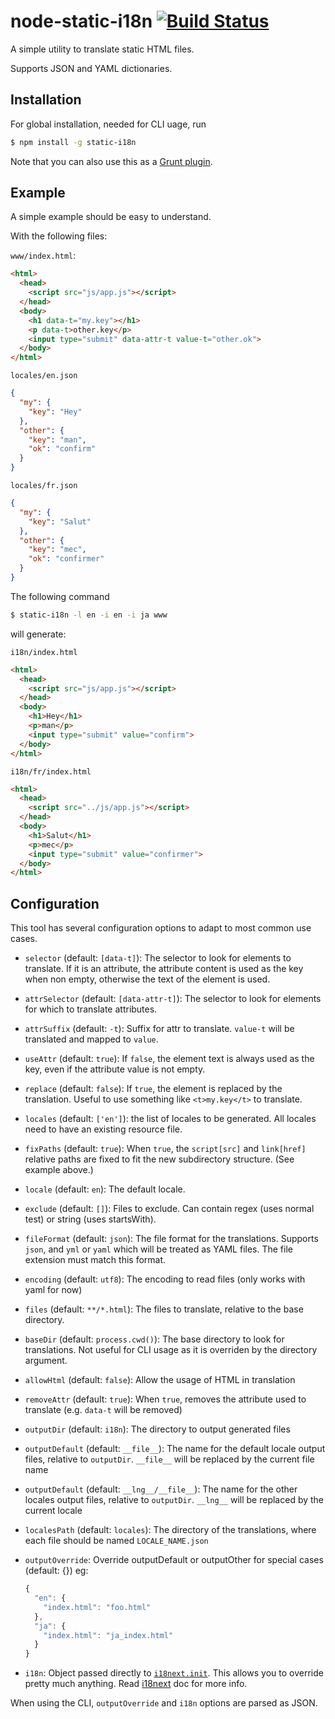 # node-static-i18n [![Build Status](https://travis-ci.org/claudetech/node-static-i18n.svg?branch=master)](https://travis-ci.org/claudetech/node-static-i18n)

A simple utility to translate static HTML files.

Supports JSON and YAML dictionaries.

## Installation

For global installation, needed for CLI uage, run

```sh
$ npm install -g static-i18n
```

Note that you can also use this as a [Grunt plugin](https://github.com/claudetech/grunt-i18n-static).

## Example

A simple example should be easy to understand.

With the following files:

`www/index.html`:

```html
<html>
  <head>
    <script src="js/app.js"></script>
  </head>
  <body>
    <h1 data-t="my.key"></h1>
    <p data-t>other.key</p>
    <input type="submit" data-attr-t value-t="other.ok">
  </body>
</html>
```

`locales/en.json`

```json
{
  "my": {
    "key": "Hey"
  },
  "other": {
    "key": "man",
    "ok": "confirm"
  }
}
```

`locales/fr.json`

```json
{
  "my": {
    "key": "Salut"
  },
  "other": {
    "key": "mec",
    "ok": "confirmer"
  }
}
```

The following command

```sh
$ static-i18n -l en -i en -i ja www
```

will generate:

`i18n/index.html`

```html
<html>
  <head>
    <script src="js/app.js"></script>
  </head>
  <body>
    <h1>Hey</h1>
    <p>man</p>
    <input type="submit" value="confirm">
  </body>
</html>
```

`i18n/fr/index.html`

```html
<html>
  <head>
    <script src="../js/app.js"></script>
  </head>
  <body>
    <h1>Salut</h1>
    <p>mec</p>
    <input type="submit" value="confirmer">
  </body>
</html>
```

## Configuration

This tool has several configuration options to adapt to most common use cases.

* `selector` (default: `[data-t]`): The selector to look for elements to translate. If it is an attribute, the attribute content is used as the key when non empty, otherwise the text of the element is used.
* `attrSelector` (default: `[data-attr-t]`): The selector to look for elements
for which to translate attributes.
* `attrSuffix` (default: `-t`): Suffix for attr to translate. `value-t` will be translated and mapped to `value`.
* `useAttr` (default: `true`): If `false`, the element text is always used as the key, even if the attribute value is not empty.
* `replace` (default: `false`): If `true`, the element is replaced by the translation. Useful to use something like `<t>my.key</t>` to translate.
* `locales` (default: `['en']`): the list of locales to be generated.
  All locales need to have an existing resource file.
* `fixPaths` (default: `true`): When `true`, the `script[src]` and `link[href]`  relative paths are fixed to fit the new subdirectory structure. (See example above.)
* `locale` (default: `en`): The default locale.
* `exclude` (default: `[]`): Files to exclude. Can contain regex (uses normal test) or string (uses startsWith).
* `fileFormat` (default: `json`): The file format for the translations.
  Supports `json`, and `yml` or `yaml` which will be treated as YAML files. The file extension must match this format.
* `encoding` (default: `utf8`): The encoding to read files (only works with yaml for now)
* `files` (default: `**/*.html`): The files to translate, relative to the base directory.
* `baseDir` (default: `process.cwd()`): The base directory to look for translations. Not useful for CLI usage as it is overriden by the directory argument.
* `allowHtml` (default: `false`): Allow the usage of HTML in translation
* `removeAttr` (default: `true`): When `true`, removes the attribute used to translate (e.g. `data-t` will be removed)
* `outputDir` (default: `i18n`): The directory to output generated files
* `outputDefault` (default: `__file__`): The name for the default locale output files, relative to `outputDir`. `__file__` will be replaced by the
 current file name
* `outputDefault` (default: `__lng__/__file__`): The name for the other locales output files, relative to `outputDir`. `__lng__` will be replaced
  by the current locale
* `localesPath` (default: `locales`): The directory of the translations, where
  each file should be named `LOCALE_NAME.json`
* `outputOverride`: Override outputDefault or outputOther for special cases (default: {})
  eg:

    ```javascript
    {
      "en": {
        "index.html": "foo.html"
      },
      "ja": {
        "index.html": "ja_index.html"
      }
    }
    ```
* `i18n`: Object passed directly to [`i18next.init`](http://i18next.com/pages/doc_init.html). This allows you to override pretty much anything. Read [i18next](http://i18next.com/) doc for more info.

When using the CLI, `outputOverride` and `i18n` options are parsed as JSON.
